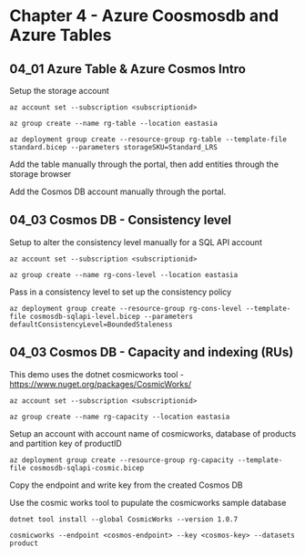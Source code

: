 # Chapter 4 - Azure Coosmosdb and Azure Tables

## 04_01 Azure Table & Azure Cosmos Intro

Setup the storage account

    az account set --subscription <subscriptionid>

    az group create --name rg-table --location eastasia

    az deployment group create --resource-group rg-table --template-file standard.bicep --parameters storageSKU=Standard_LRS 

Add the table manually through the portal, then add entities through the storage browser

Add the Cosmos DB account manually through the portal.


## 04_03 Cosmos DB - Consistency level

Setup to alter the consistency level manually for a SQL API account

    az account set --subscription <subscriptionid>

    az group create --name rg-cons-level --location eastasia

Pass in a consistency level to set up the consistency policy

    az deployment group create --resource-group rg-cons-level --template-file cosmosdb-sqlapi-level.bicep --parameters defaultConsistencyLevel=BoundedStaleness


## 04_03 Cosmos DB - Capacity and indexing (RUs)

This demo uses the dotnet cosmicworks tool - https://www.nuget.org/packages/CosmicWorks/

    az account set --subscription <subscriptionid>

    az group create --name rg-capacity --location eastasia

Setup an account with account name of cosmicworks, database of products and partition key of productID

    az deployment group create --resource-group rg-capacity --template-file cosmosdb-sqlapi-cosmic.bicep

Copy the endpoint and write key from the created Cosmos DB

Use the cosmic works tool to pupulate the cosmicworks sample database

    dotnet tool install --global CosmicWorks --version 1.0.7

    cosmicworks --endpoint <cosmos-endpoint> --key <cosmos-key> --datasets product